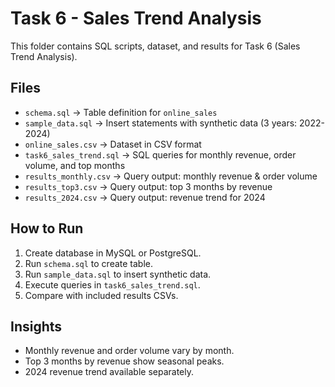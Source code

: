 # Task 6 - Sales Trend Analysis

This folder contains SQL scripts, dataset, and results for Task 6 (Sales Trend Analysis).

## Files
- `schema.sql` → Table definition for `online_sales`
- `sample_data.sql` → Insert statements with synthetic data (3 years: 2022-2024)
- `online_sales.csv` → Dataset in CSV format
- `task6_sales_trend.sql` → SQL queries for monthly revenue, order volume, and top months
- `results_monthly.csv` → Query output: monthly revenue & order volume
- `results_top3.csv` → Query output: top 3 months by revenue
- `results_2024.csv` → Query output: revenue trend for 2024

## How to Run
1. Create database in MySQL or PostgreSQL.
2. Run `schema.sql` to create table.
3. Run `sample_data.sql` to insert synthetic data.
4. Execute queries in `task6_sales_trend.sql`.
5. Compare with included results CSVs.

## Insights
- Monthly revenue and order volume vary by month.
- Top 3 months by revenue show seasonal peaks.
- 2024 revenue trend available separately.

